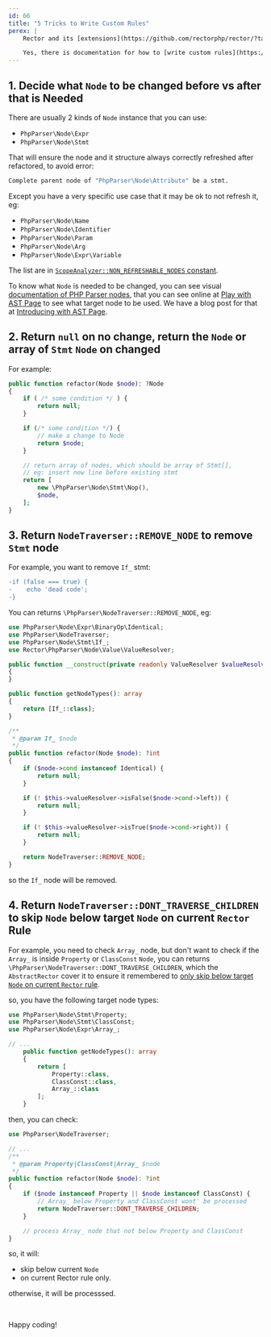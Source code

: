 ```yaml
---
id: 66
title: "5 Tricks to Write Custom Rules"
perex: |
    Rector and its [extensions](https://github.com/rectorphp/rector/?tab=readme-ov-file#empowered-by-community-heart) already consist of many rules for PHP upgrades, Framework upgrades, improve code quality and type coverage, however, you may need your own needs, that's the time you need to write your own custom rules.

    Yes, there is documentation for how to [write custom rules](https://getrector.com/documentation/custom-rule), but the following tricks can help you more.
---
```


## 1. Decide what `Node` to be changed **before** vs **after** that is Needed

There are usually 2 kinds of `Node` instance that you can use:

- `PhpParser\Node\Expr`
- `PhpParser\Node\Stmt`

That will ensure the node and it structure always correctly refreshed after refactored, to avoid error:

```bash
Complete parent node of "PhpParser\Node\Attribute" be a stmt.
```

Except you have a very specific use case that it may be ok to not refresh it, eg:

- `PhpParser\Node\Name`
- `PhpParser\Node\Identifier`
- `PhpParser\Node\Param`
- `PhpParser\Node\Arg`
- `PhpParser\Node\Expr\Variable`

The list are in [`ScopeAnalyzer::NON_REFRESHABLE_NODES` constant](https://github.com/rectorphp/rector-src/blob/650dcc6394c6df206772350e525311f8080e5077/src/NodeAnalyzer/ScopeAnalyzer.php#L19).

To know what `Node` is needed to be changed, you can see visual [documentation of PHP Parser nodes](https://github.com/rectorphp/php-parser-nodes-docs), that you can see online at [Play with AST Page](https://getrector.com/ast) to see what target node to be used. We have a blog post for that at [Introducing with AST Page](https://getrector.com/blog/introducing-play-with-ast-page).

## 2. Return `null` on no change, return the `Node` or array of `Stmt` `Node` on changed

For example:

```php
public function refactor(Node $node): ?Node
{
    if ( /* some condition */ ) {
        return null;
    }

    if (/* some condition */) {
        // make a change to Node
        return $node;
    }

    // return array of nodes, which should be array of Stmt[],
    // eg: insert new line before existing stmt
    return [
        new \PhpParser\Node\Stmt\Nop(),
        $node,
    ];
}
```

## 3. Return `NodeTraverser::REMOVE_NODE` to remove `Stmt` node

For example, you want to remove `If_` stmt:

```diff
-if (false === true) {
-    echo 'dead code';
-}
```

You can returns `\PhpParser\NodeTraverser::REMOVE_NODE`, eg:

```php
use PhpParser\Node\Expr\BinaryOp\Identical;
use PhpParser\NodeTraverser;
use PhpParser\Node\Stmt\If_;
use Rector\PhpParser\Node\Value\ValueResolver;

public function __construct(private readonly ValueResolver $valueResolver)
{
}

public function getNodeTypes(): array
{
    return [If_::class];
}

/**
 * @param If_ $node
 */
public function refactor(Node $node): ?int
{
    if ($node->cond instanceof Identical) {
        return null;
    }

    if (! $this->valueResolver->isFalse($node->cond->left)) {
        return null;
    }

    if (! $this->valueResolver->isTrue($node->cond->right)) {
        return null;
    }

    return NodeTraverser::REMOVE_NODE;
}
```

so the `If_` node will be removed.

## 4. Return `NodeTraverser::DONT_TRAVERSE_CHILDREN` to skip `Node` below target `Node` on current `Rector` Rule

For example, you need to check `Array_` node, but don't want to check if the `Array_` is inside `Property` or `ClassConst` `Node`, you can returns `\PhpParser\NodeTraverser::DONT_TRAVERSE_CHILDREN`, which the `AbstractRector` cover it to ensure it remembered to [only skip below target `Node` on current `Rector` rule](https://github.com/rectorphp/rector-src/blob/6bd2b871c4e9741928fb48df3ca8e899be42be81/src/Rector/AbstractRector.php#L269-L291).

so, you have the following target node types:

```php
use PhpParser\Node\Stmt\Property;
use PhpParser\Node\Stmt\ClassConst;
use PhpParser\Node\Expr\Array_;

// ...
    public function getNodeTypes(): array
    {
        return [
            Property::class,
            ClassConst::class,
            Array_::class
        ];
    }
```

then, you can check:

```php
use PhpParser\NodeTraverser;

// ...
/**
 * @param Property|ClassConst|Array_ $node
 */
public function refactor(Node $node): ?int
{
    if ($node instanceof Property || $node instanceof ClassConst) {
        // Array_ below Property and ClassConst wont' be processed
        return NodeTraverser::DONT_TRAVERSE_CHILDREN;
    }

    // process Array_ node that not below Property and ClassConst
}
```

so, it will:

- skip below current `Node`
- on current Rector rule only.

otherwise, it will be processsed.



<br>

Happy coding!
